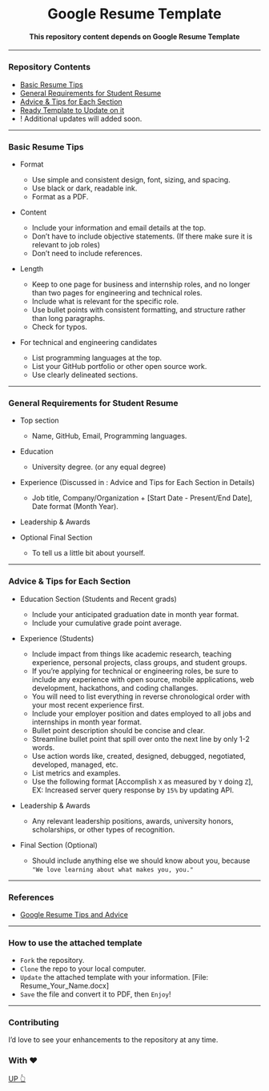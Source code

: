 <p align="center">

   <h1 align="center">Google Resume Template</h1>
   <h4 align="center">This repository content depends on Google Resume Template</h4>
   
</p>

---

### Repository Contents

* [Basic Resume Tips](https://github.com/TawfikYasser/google-resume-template#basic-resume-tips)
* [General Requirements for Student Resume](https://github.com/TawfikYasser/google-resume-template#general-requirements-for-student-resume)
* [Advice & Tips for Each Section](https://github.com/TawfikYasser/google-resume-template#advices--tips-for-each-section)
* [Ready Template to Update on it](https://github.com/TawfikYasser/google-resume-template#how-to-use-the-attached-template)
* ! Additional updates will added soon.

---

### Basic Resume Tips

* Format
  * Use simple and consistent design, font, sizing, and spacing.
  * Use black or dark, readable ink.
  * Format as a PDF.
  
* Content
  * Include your information and email details at the top.
  * Don’t have to include objective statements. (If there make sure it is relevant to job roles)
  * Don’t need to include references.
  
* Length
  * Keep to one page for business and internship roles, and no longer than two pages for engineering and technical roles.
  * Include what is relevant for the specific role.
  * Use bullet points with consistent formatting, and structure rather than long paragraphs.
  * Check for typos.
  
* For technical and engineering candidates
  * List programming languages at the top.
  * List your GitHub portfolio or other open source work.
  * Use clearly delineated sections.

---

### General Requirements for Student Resume

* Top section
  * Name, GitHub, Email, Programming languages.
  
* Education
  * University degree. (or any equal degree)
  
* Experience (Discussed in : Advice and Tips for Each Section in Details)
  * Job title, Company/Organization + [Start Date - Present/End Date], Date format (Month Year).
  
* Leadership & Awards

* Optional Final Section
  * To tell us a little bit about yourself.

---

### Advice & Tips for Each Section

* Education Section (Students and Recent grads)
  * Include your anticipated graduation date in month year format.
  * Include your cumulative grade point average.
  
* Experience (Students)
  * Include impact from things like academic research, teaching experience, personal projects, class groups, and student groups.
  * If you’re applying for technical or engineering roles, be sure to include any experience with open source, mobile applications, web development, hackathons, and coding challanges.
  * You will need to list everything in reverse chronological order with your most recent experience first.
  * Include your employer position and dates employed to all jobs and internships in month year format.
  * Bullet point description should be concise and clear.
  * Streamline bullet point that spill over onto the next line by only 1-2 words.
  * Use action words like, created, designed, debugged, negotiated, developed, managed, etc.
  * List metrics and examples.
  * Use the following format [Accomplish `X` as measured by `Y` doing `Z`], EX: Increased server query response by `15%` by updating API.
  
* Leadership & Awards
  * Any relevant leadership positions, awards, university honors, scholarships, or other types of recognition.
  
* Final Section (Optional)
  * Should include anything else we should know about you, because ` "We love learning about what makes you, you." `

--- 

### References
  * [Google Resume Tips and Advice](https://www.youtube.com/watch?v=BYUy1yvjHxE)
  
---

### How to use the attached template
  * `Fork` the repository.
  * `Clone` the repo to your local computer.
  * `Update` the attached template with your information. [File: Resume_Your_Name.docx]
  * `Save` the file and convert it to PDF, then `Enjoy`!
  
---

### Contributing

I’d love to see your enhancements to the repository at any time.

### With ❤

[UP 👆](https://github.com/TawfikYasser/google-resume-template#google-resume-template)
